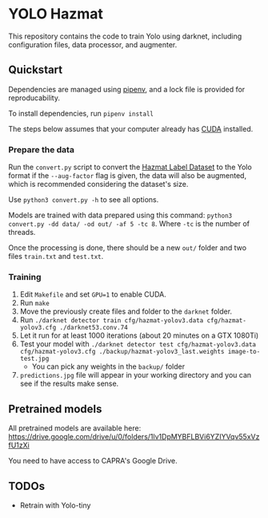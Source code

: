 # YOLO Hazmat

This repository contains the code to train Yolo using darknet, including configuration files, data processor, and augmenter.

## Quickstart

Dependencies are managed using [pipenv](https://github.com/pypa/pipenv), and a lock file is provided for reproducability.

To install dependencies, run `pipenv install`

The steps below assumes that your computer already has [CUDA](https://developer.nvidia.com/cuda-downloads) installed.

### Prepare the data

Run the `convert.py` script to convert the [Hazmat Label Dataset](https://osf.io/b5dap/) to the Yolo format if the
`--aug-factor` flag is given, the data will also be augmented, which is recommended considering the dataset's size.

Use `python3 convert.py -h` to see all options.

Models are trained with data prepared using this command: `python3 convert.py -dd data/ -od out/ -af 5 -tc 8`. Where
`-tc` is the number of threads.

Once the processing is done, there should be a new `out/` folder and two files `train.txt` and `test.txt`.

### Training

1. Edit `Makefile` and set `GPU=1` to enable CUDA.
2. Run `make`
3. Move the previously create files and folder to the `darknet` folder.
4. Run `./darknet detector train cfg/hazmat-yolov3.data cfg/hazmat-yolov3.cfg ./darknet53.conv.74`
5. Let it run for at least 1000 iterations (about 20 minutes on a GTX 1080Ti)
6. Test your model with `./darknet detector test cfg/hazmat-yolov3.data cfg/hazmat-yolov3.cfg ./backup/hazmat-yolov3_last.weights image-to-test.jpg`
    - You can pick any weights in the `backup/` folder
7. `predictions.jpg` file will appear in your working directory and you can see if the results make sense.

## Pretrained models 

All pretrained models are available here: https://drive.google.com/drive/u/0/folders/1lv1DpMYBFLBVi6YZIYVqv55xVzfU1zXi

You need to have access to CAPRA's Google Drive.

## TODOs

- Retrain with Yolo-tiny